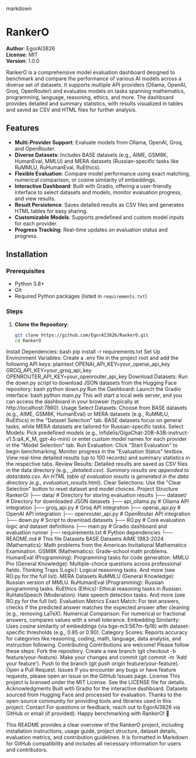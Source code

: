 markdown
# RankerO

**Author**: EgorAI3826  
**License**: MIT  
**Version**: 1.0.0  

RankerO is a comprehensive model evaluation dashboard designed to benchmark and compare the performance of various AI models across a diverse set of datasets. It supports multiple API providers (Ollama, OpenAI, Groq, OpenRouter) and evaluates models on tasks spanning mathematics, programming, language, reasoning, ethics, and more. The dashboard provides detailed and summary statistics, with results visualized in tables and saved as CSV and HTML files for further analysis.

## Features

- **Multi-Provider Support**: Evaluate models from Ollama, OpenAI, Groq, and OpenRouter.
- **Diverse Datasets**: Includes BASE datasets (e.g., AIME, GSM8K, HumanEval, MMLU) and MERA datasets (Russian-specific tasks like RuMMLU, RuHumanEval, RuEthics).
- **Flexible Evaluation**: Compare model performance using exact matching, numerical comparison, or cosine similarity of embeddings.
- **Interactive Dashboard**: Built with Gradio, offering a user-friendly interface to select datasets and models, monitor evaluation progress, and view results.
- **Result Persistence**: Saves detailed results as CSV files and generates HTML tables for easy sharing.
- **Customizable Models**: Supports predefined and custom model inputs for each provider.
- **Progress Tracking**: Real-time updates on evaluation status and progress.

## Installation

### Prerequisites

- Python 3.8+
- Git
- Required Python packages (listed in `requirements.txt`)

### Steps

1. **Clone the Repository**:
   ```bash
   git clone https://github.com/EgorAI3826/RankerO.git
   cd RankerO
Install Dependencies:
bash
pip install -r requirements.txt
Set Up Environment Variables:
Create a .env file in the project root and add the following API keys:
plaintext
OPENAI_API_KEY=your_openai_api_key
GROQ_API_KEY=your_groq_api_key
OPENROUTER_API_KEY=your_openrouter_api_key
Download Datasets:
Run the down.py script to download JSON datasets from the Hugging Face repository:
bash
python down.py
Run the Dashboard:
Launch the Gradio interface:
bash
python main.py
This will start a local web server, and you can access the dashboard in your browser (typically at http://localhost:7860).
Usage
Select Datasets:
Choose from BASE datasets (e.g., AIME, GSM8K, HumanEval) or MERA datasets (e.g., RuMMLU, RuEthics) in the "Dataset Selection" tab.
BASE datasets focus on general tasks, while MERA datasets are tailored for Russian-specific tasks.
Select Models:
Pick predefined models (e.g., infidelis/GigaChat-20B-A3B-instruct-v1.5:q4_K_M, gpt-4o-mini) or enter custom model names for each provider in the "Model Selection" tab.
Run Evaluation:
Click "Start Evaluation" to begin benchmarking.
Monitor progress in the "Evaluation Status" textbox.
View real-time detailed results (up to 100 records) and summary statistics in the respective tabs.
Review Results:
Detailed results are saved as CSV files in the data directory (e.g., <model>_<dataset>_detailed.csv).
Summary results are appended to data/data.csv.
An HTML table of evaluation results is generated in the data directory (e.g., evaluation_results_<timestamp>.html).
Clear Selections:
Use the "Clear Selection" button to reset dataset and model choices.
Project Structure
RankerO/
├── data/                    # Directory for storing evaluation results
├── dataset/                 # Directory for downloaded JSON datasets
├── api_ollama.py            # Ollama API integration
├── groq_api.py              # Groq API integration
├── openai_api.py            # OpenAI API integration
├── openrouter_api.py        # OpenRouter API integration
├── down.py                  # Script to download datasets
├── RO.py                    # Core evaluation logic and dataset definitions
├── main.py                  # Gradio dashboard and evaluation runner
├── requirements.txt         # Python dependencies
└── README.md                # This file
Datasets
BASE Datasets
AIME 1983-2024 (Mathematics): Math problems from the American Invitational Mathematics Examination.
GSM8K (Mathematics): Grade-school math problems.
HumanEval (Programming): Programming tasks for code generation.
MMLU Pro (General Knowledge): Multiple-choice questions across professional fields.
Thinking Traps (Logic): Logical reasoning tasks.
And more (see RO.py for the full list).
MERA Datasets
RuMMLU (General Knowledge): Russian version of MMLU.
RuHumanEval (Programming): Russian programming tasks.
RuEthics (Ethics): Ethical reasoning tasks in Russian.
RuHateSpeech (Moderation): Hate speech detection tasks.
And more (see RO.py for the full list).
Evaluation Metrics
Exact Match: For text answers, checks if the predicted answer matches the expected answer after cleaning (e.g., removing LaTeX).
Numerical Comparison: For numerical or fractional answers, compares values with a small tolerance.
Embedding Similarity: Uses cosine similarity of embeddings (via bge-m3:567m-fp16) with dataset-specific thresholds (e.g., 0.85 or 0.90).
Category Scores: Reports accuracy for categories like reasoning, coding, math, language, data analysis, and instruction following.
Contributing
Contributions are welcome! Please follow these steps:
Fork the repository.
Create a new branch (git checkout -b feature/your-feature).
Make your changes and commit (git commit -m 'Add your feature').
Push to the branch (git push origin feature/your-feature).
Open a Pull Request.
Issues
If you encounter any bugs or have feature requests, please open an issue on the GitHub Issues page.
License
This project is licensed under the MIT License. See the LICENSE file for details.
Acknowledgments
Built with Gradio for the interactive dashboard.
Datasets sourced from Hugging Face and processed for evaluation.
Thanks to the open-source community for providing tools and libraries used in this project.
Contact
For questions or feedback, reach out to EgorAI3826 via GitHub or email (if provided).
Happy benchmarking with RankerO! 🚀

This README provides a clear overview of the RankerO project, including installation instructions, usage guide, project structure, dataset details, evaluation metrics, and contribution guidelines. It is formatted in Markdown for GitHub compatibility and includes all necessary information for users and contributors.
